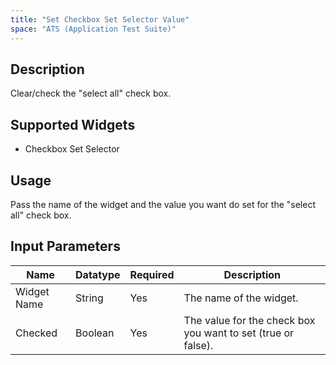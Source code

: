 ```yaml
---
title: "Set Checkbox Set Selector Value"
space: "ATS (Application Test Suite)"
---
```

## Description

Clear/check the "select all" check box.

## Supported Widgets

 + Checkbox Set Selector

## Usage

Pass the name of the widget and the value you want do set for the "select all" check box.

## Input Parameters

Name | Datatype | Required | Description
---- |--------| -------|---------------
Widget Name | String | Yes | The name of the widget.
Checked | Boolean | Yes | The value for the check box you want to set (true or false).
